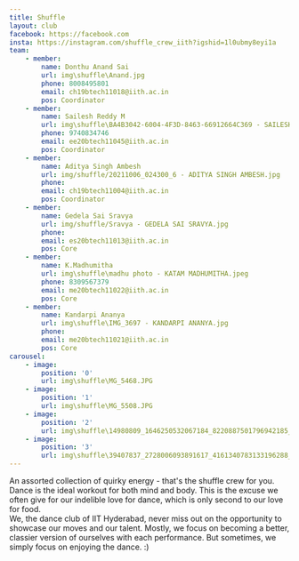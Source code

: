 ```yaml
---
title: Shuffle
layout: club
facebook: https://facebook.com
insta: https://instagram.com/shuffle_crew_iith?igshid=1l0ubmy8eyi1a
team:
    - member:
        name: Donthu Anand Sai 
        url: img\shuffle\Anand.jpg
        phone: 8008495801
        email: ch19btech11018@iith.ac.in
        pos: Coordinator
    - member:
        name: Sailesh Reddy M
        url: img\shuffle\BA4B3042-6004-4F3D-8463-66912664C369 - SAILESH REDDY MALE.png
        phone: 9740834746
        email: ee20btech11045@iith.ac.in
        pos: Coordinator
    - member:
        name: Aditya Singh Ambesh 
        url: img/shuffle/20211006_024300_6 - ADITYA SINGH AMBESH.jpg
        phone: 
        email: ch19btech11004@iith.ac.in
        pos: Coordinator
    - member:
        name: Gedela Sai Sravya
        url: img/shuffle/Sravya - GEDELA SAI SRAVYA.jpg
        phone: 
        email: es20btech11013@iith.ac.in
        pos: Core
    - member:
        name: K.Madhumitha	
        url: img\shuffle\madhu photo - KATAM MADHUMITHA.jpeg
        phone: 8309567379
        email: me20btech11022@iith.ac.in
        pos: Core
    - member:
        name: Kandarpi Ananya	
        url: img\shuffle\IMG_3697 - KANDARPI ANANYA.jpg
        phone: 
        email: me20btech11021@iith.ac.in
        pos: Core
carousel:
    - image:
        position: '0'
        url: img\shuffle\MG_5468.JPG
    - image: 
        position: '1'
        url: img\shuffle\MG_5508.JPG
    - image:
        position: '2'
        url: img\shuffle\14980809_1646250532067184_8220887501796942185_n.jpg
    - image: 
        position: '3'
        url: img\shuffle\39407837_2728006093891617_4161340783133196288_o.jpg
---
```


An assorted collection of quirky energy - that's the shuffle crew for you.
<br>
Dance is the ideal workout for both mind and body. This is the excuse we often give for our indelible love for dance, which is only second to our love for food. 
<br>
We, the dance club of IIT Hyderabad, never miss out on the opportunity to showcase our moves and our talent. Mostly, we focus on becoming a better, classier version of ourselves with each performance. But sometimes, we simply focus on enjoying the dance. :)